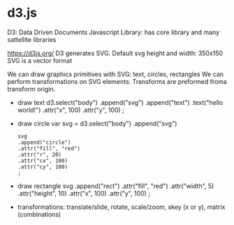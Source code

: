 # d3.js
D3: Data Driven Documents
Javascript Library: has core library and many sattellite libraries

https://d3js.org/
D3 generates SVG.
Default svg height and width: 350x150
SVG is a vector format

We can draw graphics primitives with SVG: text, circles, rectangles
We can perform transformations on SVG elements. Transforms are preformed froma transform origin.


* draw text
    d3.select("body")
      .append("svg")
      .append("text")
      .text("hello world!")
      .attr("x", 100)
      .attr("y", 100)
      ;

* draw circle
    var svg = d3.select("body")
      .append("svg")

      svg
      .append("circle")
      .attr("fill", "red")
      .attr("r", 20)
      .attr("cx", 100)
      .attr("cy", 100)
      ;

* draw rectangle
      svg
      .append("rect")
      .attr("fill", "red")
      .attr("width", 5)
      .attr("height", 10)
      .attr("x", 100)
      .attr("y", 100)
      ;


* transformations: translate/slide, rotate, scale/zoom, skey (x or y), matrix (combinations)
  <script type='text/javascript'>
    var currentX = 455;
    var currentY = 455;

    var svg = d3.select("body")
      .append("svg")
      .attr("transform", "scale(8)")

    drawCircle(2);
    drawCircle(8);
    drawCircle(1);
    drawCircle(2);

    function drawCircle(radius) {
      svg
      .append("circle")
      .attr("fill", "red")
      .attr("r", radius)
      .attr("cx", currentX)
      .attr("cy", currentY)
      ;

      currentX += 25;
    }
  </script>






